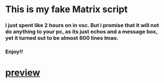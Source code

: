 # This is my fake Matrix script 
### i just spent like 2 hours on in vsc. But i promise that it will not do anything to your pc, as its just echos and a message box, yet it turned out to be almost 800 lines lmao.
### Enjoy!!
# [preview](https://i.imgur.com/2nxV6vt.mp4)
